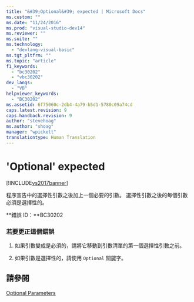 ```yaml
---
title: "&#39;Optional&#39; expected | Microsoft Docs"
ms.custom: ""
ms.date: "11/24/2016"
ms.prod: "visual-studio-dev14"
ms.reviewer: ""
ms.suite: ""
ms.technology: 
  - "devlang-visual-basic"
ms.tgt_pltfrm: ""
ms.topic: "article"
f1_keywords: 
  - "bc30202"
  - "vbc30202"
dev_langs: 
  - "VB"
helpviewer_keywords: 
  - "BC30202"
ms.assetid: 6f75060c-2db4-4a79-b5d1-5780c09a74cd
caps.latest.revision: 9
caps.handback.revision: 9
author: "stevehoag"
ms.author: "shoag"
manager: "wpickett"
translationtype: Human Translation
---
```

# &#39;Optional&#39; expected
[!INCLUDE[vs2017banner](../../../csharp/includes/vs2017banner.md)]

程序宣告中的選擇性引數之後加上一個必要的引數。  選擇性引數之後的每個引數必須是選擇性的。  
  
 **錯誤 ID：**BC30202  
  
### 若要更正這個錯誤  
  
1.  如果引數變成是必須的，請將它移動到引數清單的第一個選擇性引數之前。  
  
2.  如果引數是選擇性的，請使用 `Optional` 關鍵字。  
  
## 請參閱  
 [Optional Parameters](../../../visual-basic/programming-guide/language-features/procedures/optional-parameters.md)